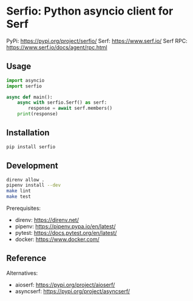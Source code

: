 # Serfio: Python asyncio client for Serf
PyPi: https://pypi.org/project/serfio/
Serf: https://www.serf.io/
Serf RPC: https://www.serf.io/docs/agent/rpc.html

## Usage

```python
import asyncio
import serfio

async def main():
    async with serfio.Serf() as serf:
        response = await serf.members()
    print(response)
```

## Installation

```bash
pip install serfio
```

## Development

```bash
direnv allow .
pipenv install --dev
make lint
make test
```

Prerequisites:
-  direnv: https://direnv.net/
-  pipenv: https://pipenv.pypa.io/en/latest/
-  pytest: https://docs.pytest.org/en/latest/
-  docker: https://www.docker.com/

## Reference

Alternatives:

-  aioserf: https://pypi.org/project/aioserf/
-  asyncserf: https://pypi.org/project/asyncserf/
